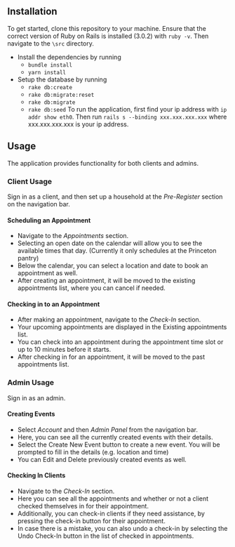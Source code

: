 ## Installation
To get started, clone this repository to your machine. Ensure that the correct version of Ruby on Rails is installed (3.0.2) with `ruby -v`.
Then navigate to the `\src` directory.
 - Install the dependencies by running
   - `bundle install`
   - `yarn install`
 - Setup the database by running
   - `rake db:create`
   - `rake db:migrate:reset`
   - `rake db:migrate`
   - `rake db:seed`
To run the application, first find your ip address with `ip addr show eth0`. Then run `rails s --binding xxx.xxx.xxx.xxx` where xxx.xxx.xxx.xxx is your ip address.
## Usage
The application provides functionality for both clients and admins.
### Client Usage
Sign in as a client, and then set up a household at the _Pre-Register_ section on the navigation bar.

#### Scheduling an Appointment
 - Navigate to the _Appointments_ section.
 - Selecting an open date on the calendar will allow you to see the available times that day. (Currently it only schedules at the Princeton pantry)
 - Below the calendar, you can select a location and date to book an appointment as well.
 - After creating an appointment, it will be moved to the existing appointments list, where you can cancel if needed.
#### Checking in to an Appointment
 - After making an appointment, navigate to the _Check-In_ section.
 - Your upcoming appointments are displayed in the Existing appointments list.
 - You can check into an appointment during the appointment time slot or up to 10 minutes before it starts.
 - After checking in for an appointment, it will be moved to the past appointments list.
### Admin Usage
Sign in as an admin.

#### Creating Events
- Select _Account_ and then _Admin Panel_ from the navigation bar.
- Here, you can see all the currently created events with their details.
- Select the Create New Event button to create a new event. You will be prompted to fill in the details (e.g. location and time)
- You can Edit and Delete previously created events as well.
#### Checking In Clients
- Navigate to the _Check-In_ section.
- Here you can see all the appointments and whether or not a client checked themselves in for their appointment.
- Additionally, you can check-in clients if they need assistance, by pressing the check-in button for their appointment.
- In case there is a mistake, you can also undo a check-in by selecting the Undo Check-In button in the list of checked in appointments.
